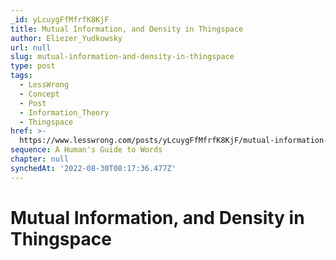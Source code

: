 ```yaml
---
_id: yLcuygFfMfrfK8KjF
title: Mutual Information, and Density in Thingspace
author: Eliezer_Yudkowsky
url: null
slug: mutual-information-and-density-in-thingspace
type: post
tags:
  - LessWrong
  - Concept
  - Post
  - Information_Theory
  - Thingspace
href: >-
  https://www.lesswrong.com/posts/yLcuygFfMfrfK8KjF/mutual-information-and-density-in-thingspace
sequence: A Human's Guide to Words
chapter: null
synchedAt: '2022-08-30T08:17:36.477Z'
---
```


# Mutual Information, and Density in Thingspace
